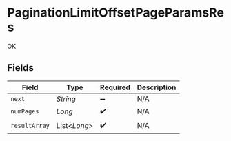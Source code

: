 # PaginationLimitOffsetPageParamsRes

OK


## Fields

| Field              | Type               | Required           | Description        |
| ------------------ | ------------------ | ------------------ | ------------------ |
| `next`             | *String*           | :heavy_minus_sign: | N/A                |
| `numPages`         | *Long*             | :heavy_check_mark: | N/A                |
| `resultArray`      | List<*Long*>       | :heavy_check_mark: | N/A                |